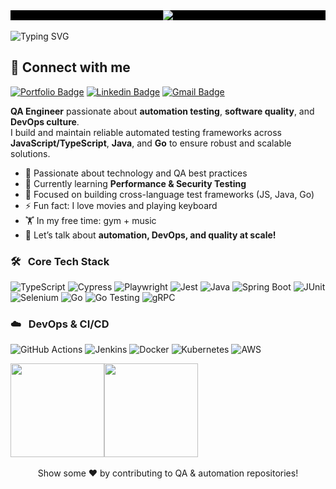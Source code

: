 <div align="center">
  <div style="background:#000000;">
    <img src="https://miro.medium.com/v2/resize:fit:1024/0*ALNL96YFdGdzWZVm.png" />   
  </div>
</div> 
<br />

<img src="https://readme-typing-svg.demolab.com?font=Roboto&weight=600&duration=3000&pause=1000&color=FFFFFF&width=500&lines=Hello%2C+I'm+Junior+Reis!+%F0%9F%91%8B;QA+Engineer+%7C+Test+Automation;Passionate+about+Quality+%26+Innovation+%F0%9F%92%BB" alt="Typing SVG" />


## 🚀 Connect with me

[![Portfolio Badge](https://img.shields.io/badge/-Portfolio-000000?style=flat-square&logo=vercel&logoColor=white&link=https://portfolio2025-fomk.vercel.app/)](https://portfolio2025-fomk.vercel.app/)
[![Linkedin Badge](https://img.shields.io/badge/-Junior%20Reis-blue?style=flat-square&logo=Linkedin&logoColor=white&link=https://www.linkedin.com/in/gil-maik-junior/)](https://www.linkedin.com/in/gil-maik-junior/)
[![Gmail Badge](https://img.shields.io/badge/-gilmaikjunior2@gmail.com-c14438?style=flat-square&logo=Gmail&logoColor=white&link=mailto:gilmaikjunior2@gmail.com)](mailto:gilmaikjunior2@gmail.com)


**QA Engineer** passionate about **automation testing**, **software quality**, and **DevOps culture**.  
I build and maintain reliable automated testing frameworks across **JavaScript/TypeScript**, **Java**, and **Go** to ensure robust and scalable solutions.  

- 💜 Passionate about technology and QA best practices  
- 🌱 Currently learning **Performance & Security Testing**  
- 🤖 Focused on building cross-language test frameworks (JS, Java, Go)  
- ⚡ Fun fact: I love movies and playing keyboard  
- 🏋️ In my free time: gym + music  
- 💬 Let’s talk about **automation, DevOps, and quality at scale!**  


### 🛠 &nbsp; Core Tech Stack
<p>
  <!-- JavaScript / TypeScript -->
  <img alt="TypeScript" src="https://img.shields.io/badge/-TypeScript-007ACC?style=flat-square&logo=typescript&logoColor=white" />
  <img alt="Cypress" src="https://img.shields.io/badge/-Cypress-17202C?style=flat-square&logo=cypress&logoColor=white" />
  <img alt="Playwright" src="https://img.shields.io/badge/-Playwright-2EAD33?style=flat-square&logo=playwright&logoColor=white" />
  <img alt="Jest" src="https://img.shields.io/badge/-Jest-C21325?style=flat-square&logo=jest&logoColor=white" />

  <!-- Java -->
  <img alt="Java" src="https://img.shields.io/badge/-Java-007396?style=flat-square&logo=java&logoColor=white" />
  <img alt="Spring Boot" src="https://img.shields.io/badge/-Spring_Boot-6DB33F?style=flat-square&logo=spring&logoColor=white" />
  <img alt="JUnit" src="https://img.shields.io/badge/-JUnit-25A162?style=flat-square&logo=java&logoColor=white" />
  <img alt="Selenium" src="https://img.shields.io/badge/-Selenium-43B02A?style=flat-square&logo=selenium&logoColor=white" />

  <!-- Go -->
  <img alt="Go" src="https://img.shields.io/badge/-Go-00ADD8?style=flat-square&logo=go&logoColor=white" />
  <img alt="Go Testing" src="https://img.shields.io/badge/-Go_Testing-00ADD8?style=flat-square&logo=go&logoColor=white" />
  <img alt="gRPC" src="https://img.shields.io/badge/-gRPC-000000?style=flat-square&logo=grpc&logoColor=white" />
</p>

### ☁️ &nbsp; DevOps & CI/CD
<p>
  <img alt="GitHub Actions" src="https://img.shields.io/badge/-GitHub_Actions-2088FF?style=flat-square&logo=github-actions&logoColor=white" />
  <img alt="Jenkins" src="https://img.shields.io/badge/-Jenkins-D24939?style=flat-square&logo=jenkins&logoColor=white" />
  <img alt="Docker" src="https://img.shields.io/badge/-Docker-2496ED?style=flat-square&logo=docker&logoColor=white" />
  <img alt="Kubernetes" src="https://img.shields.io/badge/-Kubernetes-326CE5?style=flat-square&logo=kubernetes&logoColor=white" />
  <img alt="AWS" src="https://img.shields.io/badge/-AWS-232F3E?style=flat-square&logo=amazon-aws&logoColor=white" />
</p>


<div align="center" style="display: flex" flex-direction="row">
<img height="150em" src="https://github-readme-stats.vercel.app/api/top-langs/?username=JuniorReisx&layout=compact&langs_count=7&theme=blue"/>
<img height="150em" src="https://github-readme-stats.vercel.app/api?username=JuniorReisx&show_icons=true&theme=blue"/>
</div>

<br/>
<div align="center">
Show some ❤️ by contributing to QA & automation repositories!
</div>
